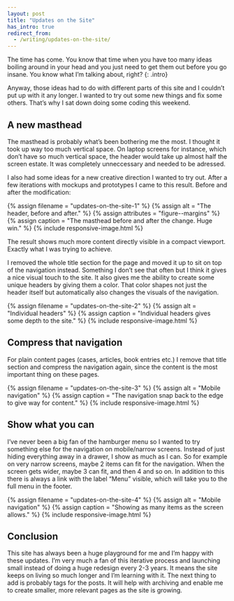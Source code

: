 ```yaml
---
layout: post
title: "Updates on the Site"
has_intro: true
redirect_from:
  - /writing/updates-on-the-site/
---
```


The time has come. You know that time when you have too many ideas boiling around in your head and you just need to get them out before you go insane. You know what I’m talking about, right?
{: .intro}

Anyway, those ideas had to do with different parts of this site and I couldn’t put up with it any longer. I wanted to try out some new things and fix some others. That’s why I sat down doing some coding this weekend.


## A new masthead

The masthead is probably what’s been bothering me the most. I thought it took up way too much vertical space. On laptop screens for instance, which don’t have so much vertical space, the header would take up almost half the screen estate. It was completely unneccessary and needed to be adressed.

I also had some ideas for a new creative direction I wanted to try out. After a few iterations with mockups and prototypes I came to this result. Before and after the modification:

{% assign filename = "updates-on-the-site-1" %}
{% assign alt = "The header, before and after." %}
{% assign attributes = "figure--margins" %}
{% assign caption = "The masthead before and after the change. Huge win." %}
{% include responsive-image.html %}

The result shows much more content directly visible in a compact viewport. Exactly what I was trying to achieve.

I removed the whole title section for the page and moved it up to sit on top of the navigation instead. Something I don’t see that often but I think it gives a nice visual touch to the site. It also gives me the ability to create some unique headers by giving them a color. That color shapes not just the header itself but automatically also changes the visuals of the navigation.

{% assign filename = "updates-on-the-site-2" %}
{% assign alt = "Individual headers" %}
{% assign caption = "Individual headers gives some depth to the site." %}
{% include responsive-image.html %}


## Compress that navigation

For plain content pages (cases, articles, book entries etc.) I remove that title section and compress the navigation again, since the content is the most important thing on these pages.


{% assign filename = "updates-on-the-site-3" %}
{% assign alt = "Mobile navigation" %}
{% assign caption = "The navigation snap back to the edge to give way for content." %}
{% include responsive-image.html %}


## Show what you can

I’ve never been a big fan of the hamburger menu so I wanted to try something else for the navigation on mobile/narrow screens. Instead of just hiding everything away in a drawer, I show as much as I can. So for example on very narrow screens, maybe 2 items can fit for the navigation. When the screen gets wider, maybe 3 can fit, and then 4 and so on. In addition to this there is always a link with the label “Menu” visible, which will take you to the full menu in the footer.

{% assign filename = "updates-on-the-site-4" %}
{% assign alt = "Mobile navigation" %}
{% assign caption = "Showing as many items as the screen allows." %}
{% include responsive-image.html %}


## Conclusion

This site has always been a huge playground for me and I’m happy with these updates. I’m very much a fan of this iterative process and launching small instead of doing a huge redesign every 2-3 years. It means the site keeps on living so much longer and I’m learning with it. The next thing to add is probably tags for the posts. It will help with archiving and enable me to create smaller, more relevant pages as the site is growing.
